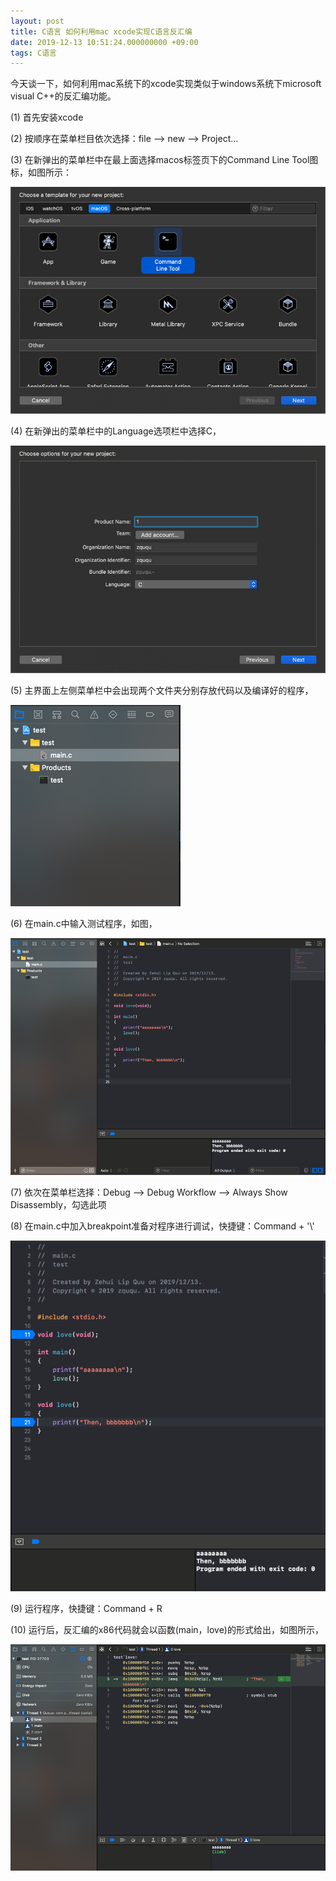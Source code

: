 ```yaml
---
layout: post
title: C语言 如何利用mac xcode实现C语言反汇编
date: 2019-12-13 10:51:24.000000000 +09:00
tags: C语言
---
```


今天谈一下，如何利用mac系统下的xcode实现类似于windows系统下microsoft visual C++的反汇编功能。

(1) 首先安装xcode

(2) 按顺序在菜单栏目依次选择：file --> new --> Project...

(3) 在新弹出的菜单栏中在最上面选择macos标签页下的Command Line Tool图标，如图所示：

![figure1](/assets/201912/2019-12-13_10-56-11.png)

(4) 在新弹出的菜单栏中的Language选项栏中选择C，

![figure2](/assets/201912/2019-12-13_10-59-12.png)

(5) 主界面上左侧菜单栏中会出现两个文件夹分别存放代码以及编译好的程序，

![figure3](/assets/201912/2019-12-13_11-01-20.png)

(6) 在main.c中输入测试程序，如图，

![figure4](/assets/201912/2019-12-13_11-04-54.png)

(7) 依次在菜单栏选择：Debug --> Debug Workflow --> Always Show Disassembly，勾选此项

(8) 在main.c中加入breakpoint准备对程序进行调试，快捷键：Command + '\\'

![figure5](/assets/201912/2019-12-13_11-09-23.png)

(9) 运行程序，快捷键：Command + R

(10) 运行后，反汇编的x86代码就会以函数(main，love)的形式给出，如图所示，

![figure6](/assets/201912/2019-12-13_11-11-38.png)


